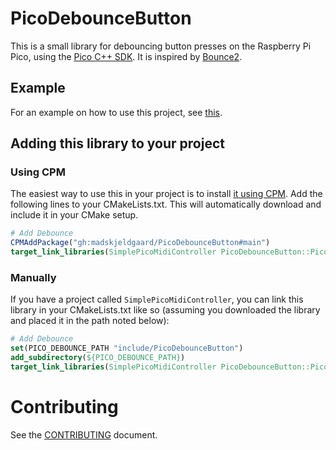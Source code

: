 # PicoDebounceButton

This is a small library for debouncing button presses on the Raspberry Pi Pico, using the [Pico C++ SDK](https://github.com/raspberrypi/pico-sdk). It is inspired by [Bounce2](https://github.com/thomasfredericks/Bounce2).

## Example

For an example on how to use this project, see [this](https://github.com/madskjeldgaard/SimplePicoMidiController).

## Adding this library to your project

### Using CPM
The easiest way to use this in your project is to install [it using CPM](https://github.com/cpm-cmake/CPM.cmake). Add the following lines to your CMakeLists.txt. This will automatically download and include it in your CMake setup.

```cmake
# Add Debounce
CPMAddPackage("gh:madskjeldgaard/PicoDebounceButton#main")
target_link_libraries(SimplePicoMidiController PicoDebounceButton::PicoDebounceButton)
```

### Manually
If you have a project called `SimplePicoMidiController`, you can link this library in your CMakeLists.txt like so (assuming you downloaded the library and placed it in the path noted below):  

```cmake
# Add Debounce
set(PICO_DEBOUNCE_PATH "include/PicoDebounceButton")
add_subdirectory(${PICO_DEBOUNCE_PATH})
target_link_libraries(SimplePicoMidiController PicoDebounceButton::PicoDebounceButton)
```

# Contributing

See the [CONTRIBUTING](CONTRIBUTING.md) document.
